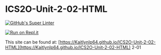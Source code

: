 # ICS2O-Unit-2-02-HTML

[![GitHub's Super Linter](https://github.com/KaitlynIp64/ICS2O-Unit-2-02-HTML/workflows/GitHub's%20Super%20Linter/badge.svg)](https://github.com/KaitlynIp64/ICS2O-Unit-2-02-HTML/actions)

[![Run on Repl.it](https://repl.it/badge/github/KaitlynIp64/ICS2O-Unit-2-02-HTML)](https://repl.it/github/KaitlynIp64/ICS2O-Unit-2-02-HTML)

This site can be found at: [https://KaitlynIp64.github.io/ICS2O-Unit-2-02-HTML](https://KaitlynIp64.github.io/ICS2O-Unit-2-02-HTML)
2-01
